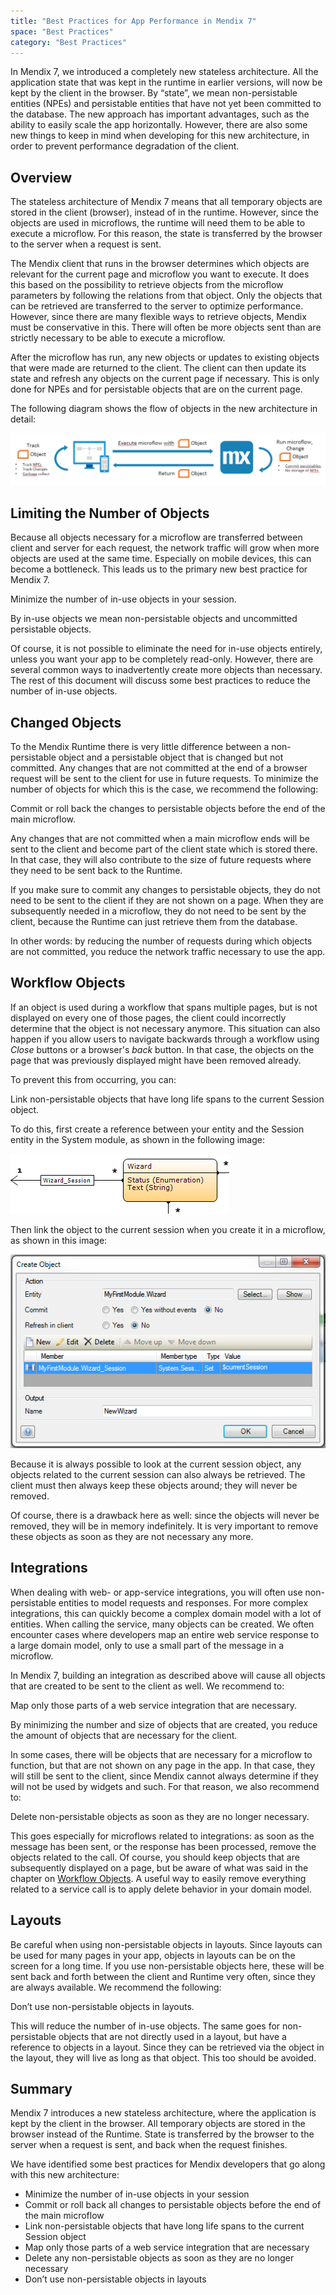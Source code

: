 ```yaml
---
title: "Best Practices for App Performance in Mendix 7"
space: "Best Practices"
category: "Best Practices"
---
```


In Mendix 7, we introduced a completely new stateless architecture. All the application state that was kept in the runtime in earlier versions, will now be kept by the client in the browser. By “state”, we mean non-persistable entities (NPEs) and persistable entities that have not yet been committed to the database. The new approach has important advantages, such as the ability to easily scale the app horizontally. However, there are also some new things to keep in mind when developing for this new architecture, in order to prevent performance degradation of the client.

## Overview

The stateless architecture of Mendix 7 means that all temporary objects are stored in the client (browser), instead of in the runtime. However, since the objects are used in microflows, the runtime will need them to be able to execute a microflow. For this reason, the state is transferred by the browser to the server when a request is sent.

The Mendix client that runs in the browser determines which objects are relevant for the current page and microflow you want to execute. It does this based on the possibility to retrieve objects from the microflow parameters by following the relations from that object. Only the objects that can be retrieved are transferred to the server to optimize performance. However, since there are many flexible ways to retrieve objects, Mendix must be conservative in this. There will often be more objects sent than are strictly necessary to be able to execute a microflow.

After the microflow has run, any new objects or updates to existing objects that were made are returned to the client. The client can then update its state and refresh any objects on the current page if necessary. This is only done for NPEs and for persistable objects that are on the current page.

The following diagram shows the flow of objects in the new architecture in detail:

![](attachments/best-practices-for-app-performance-in-mendix-7/object_flow.png)

## Limiting the Number of Objects

Because all objects necessary for a microflow are transferred between client and server for each request, the network traffic will grow when more objects are used at the same time. Especially on mobile devices, this can become a bottleneck. This leads us to the primary new best practice for Mendix 7.

<div class="alert alert-info">

Minimize the number of in-use objects in your session.

</div>

By in-use objects we mean non-persistable objects and uncommitted persistable objects.

Of course, it is not possible to eliminate the need for in-use objects entirely, unless you want your app to be completely read-only. However, there are several common ways to inadvertently create more objects than necessary. The rest of this document will discuss some best practices to reduce the number of in-use objects.

## Changed Objects

To the Mendix Runtime there is very little difference between a non-persistable object and a persistable object that is changed but not committed. Any changes that are not committed at the end of a browser request will be sent to the client for use in future requests. To minimize the number of objects for which this is the case, we recommend the following:

<div class="alert alert-info">

Commit or roll back the changes to persistable objects before the end of the main microflow.

</div>

Any changes that are not committed when a main microflow ends will be sent to the client and become part of the client state which is stored there. In that case, they will also contribute to the size of future requests where they need to be sent back to the Runtime.

If you make sure to commit any changes to persistable objects, they do not need to be sent to the client if they are not shown on a page. When they are subsequently needed in a microflow, they do not need to be sent by the client, because the Runtime can just retrieve them from the database.

In other words: by reducing the number of requests during which objects are not committed, you reduce the network traffic necessary to use the app.

## Workflow Objects

If an object is used during a workflow that spans multiple pages, but is not displayed on every one of those pages, the client could incorrectly determine that the object is not necessary anymore. This situation can also happen if you allow users to navigate backwards through a workflow using *Close* buttons or a browser's *back* button. In that case, the objects on the page that was previously displayed might have been removed already.

To prevent this from occurring, you can:

<div class="alert alert-info">

Link non-persistable objects that have long life spans to the current Session object.

</div>

To do this, first create a reference between your entity and the Session entity in the System module, as shown in the following image:

![](attachments/best-practices-for-app-performance-in-mendix-7/domain_model_npe.png)

Then link the object to the current session when you create it in a microflow, as shown in this image:

![](attachments/best-practices-for-app-performance-in-mendix-7/create_object_dialog.png)

Because it is always possible to look at the current session object, any objects related to the current session can also always be retrieved. The client must then always keep these objects around; they will never be removed.

Of course, there is a drawback here as well: since the objects will never be removed, they will be in memory indefinitely. It is very important to remove these objects as soon as they are not necessary any more.

## Integrations

When dealing with web- or app-service integrations, you will often use non-persistable entities to model requests and responses. For more complex integrations, this can quickly become a complex domain model with a lot of entities. When calling the service, many objects can be created. We often encounter cases where developers map an entire web service response to a large domain model, only to use a small part of the message in a microflow.

In Mendix 7, building an integration as described above will cause all objects that are created to be sent to the client as well. We recommend to:

<div class="alert alert-info">

Map only those parts of a web service integration that are necessary.

</div>

By minimizing the number and size of objects that are created, you reduce the amount of objects that are necessary for the client.

In some cases, there will be objects that are necessary for a microflow to function, but that are not shown on any page in the app. In that case, they will still be sent to the client, since Mendix cannot always determine if they will not be used by widgets and such. For that reason, we also recommend to:

<div class="alert alert-info">

Delete non-persistable objects as soon as they are no longer necessary.

</div>

This goes especially for microflows related to integrations: as soon as the message has been sent, or the response has been processed, remove the objects related to the call. Of course, you should keep objects that are subsequently displayed on a page, but be aware of what was said in the chapter on [Workflow Objects](#workflow-objects). A useful way to easily remove everything related to a service call is to apply delete behavior in your domain model.

## Layouts

Be careful when using non-persistable objects in layouts. Since layouts can be used for many pages in your app, objects in layouts can be on the screen for a long time. If you use non-persistable objects here, these will be sent back and forth between the client and Runtime very often, since they are always available. We recommend the following:

<div class="alert alert-info">

Don’t use non-persistable objects in layouts.

</div>

This will reduce the number of in-use objects. The same goes for non-persistable objects that are not directly used in a layout, but have a reference to objects in a layout. Since they can be retrieved via the object in the layout, they will live as long as that object. This too should be avoided.

## Summary

Mendix 7 introduces a new stateless architecture, where the application is kept by the client in the browser. All temporary objects are stored in the browser instead of the Runtime. State is transferred by the browser to the server when a request is sent, and back when the request finishes.

We have identified some best practices for Mendix developers that go along with this new architecture:

*	Minimize the number of in-use objects in your session
*	Commit or roll back all changes to persistable objects before the end of the main microflow
*	Link non-persistable objects that have long life spans to the current Session object
*	Map only those parts of a web service integration that are necessary
*	Delete any non-persistable objects as soon as they are no longer necessary
*	Don’t use non-persistable objects in layouts
